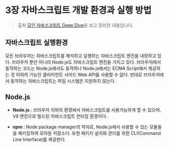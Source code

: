 # 3장 자바스크립트 개발 환경과 실행 방법

> 출처 [모던 자바스크립트 Deep Dive](http://www.kyobobook.co.kr/product/detailViewKor.laf?ejkGb=KOR&mallGb=KOR&barcode=9791158392239&orderClick=LEa&Kc=)을 보고 정리한 내용입니다.

## 자바스크립트 실행환경

 모든 브라우저는 자바스크립트를 해석하고 실행하는 자바스크립트 엔진을 내장하고 있다. 브라우저 뿐만 아니라 Node.js도 자바스크립트 엔진을 가지고 있다. 브라우저에서 동작하는 코드는 Node.js에서도 동작하나 Node.js에서는 ECMA Script에서 제공하는 것 이외의 기능인 클라이언트 사이드 Web API를 사용할 수 없다. 반대로 브라우저에서 동작하는 자바스크립트는 파일 시스템은 지원하지 않는다. 



## Node.js

- **Node.js** : 브라우저 이외의 환경에서 자바스크립트를 사용가능하게 할 수 있으며, V8 엔진으로 빌드된 자바스크립트 런타임 환경이다.

- **npm** : Node package manager의 약자로, Node.js에서 사용할 수 있는 모듈들을 패키징하여 모아둔 저장소다. 또한 패키지 설치와 관리를 위한 CLI(Command Line Interface)를 제공한다.

